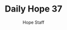 ---
image: /assets/img/daily-hope-default-artwork.png
title: Daily Hope 37
number: 37
categories:
  - Daily Hope
author: Hope Staff
notes: Daily Hope 37
embed: >-
  <iframe style="border-radius:12px" src="https://open.spotify.com/embed/episode/3O2dnzEYgiME82xIoOtkqs?utm_source=generator" width="100%" height="152" frameBorder="0" allowfullscreen="" allow="autoplay; clipboard-write; encrypted-media; fullscreen; picture-in-picture" loading="lazy"></iframe>
---